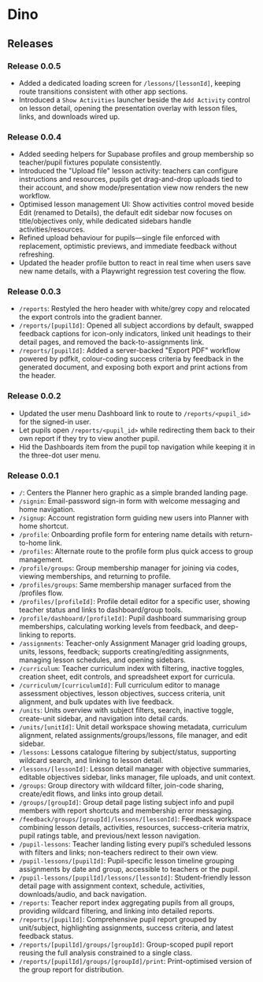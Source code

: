# Dino
## Releases 

### Release 0.0.5
- Added a dedicated loading screen for `/lessons/[lessonId]`, keeping route transitions consistent with other app sections.
- Introduced a `Show Activities` launcher beside the `Add Activity` control on lesson detail, opening the presentation overlay with lesson files, links, and downloads wired up.

### Release 0.0.4
- Added seeding helpers for Supabase profiles and group membership so teacher/pupil fixtures populate consistently.
- Introduced the "Upload file" lesson activity: teachers can configure instructions and resources, pupils get drag-and-drop uploads tied to their account, and show mode/presentation view now renders the new workflow.
- Optimised lesson management UI: Show activities control moved beside Edit (renamed to Details), the default edit sidebar now focuses on title/objectives only, while dedicated sidebars handle activities/resources.
- Refined upload behaviour for pupils—single file enforced with replacement, optimistic previews, and immediate feedback without refreshing.
- Updated the header profile button to react in real time when users save new name details, with a Playwright regression test covering the flow.

### Release 0.0.3
- `/reports`: Restyled the hero header with white/grey copy and relocated the export controls into the gradient banner.
- `/reports/[pupilId]`: Opened all subject accordions by default, swapped feedback captions for icon-only indicators, linked unit headings to their detail pages, and removed the back-to-assignments link.
- `/reports/[pupilId]`: Added a server-backed "Export PDF" workflow powered by pdfkit, colour-coding success criteria by feedback in the generated document, and exposing both export and print actions from the header.

### Release 0.0.2
- Updated the user menu Dashboard link to route to `/reports/<pupil_id>` for the signed-in user.
- Let pupils open `/reports/<pupil_id>` while redirecting them back to their own report if they try to view another pupil.
- Hid the Dashboards item from the pupil top navigation while keeping it in the three-dot user menu.

### Release 0.0.1
- `/`: Centers the Planner hero graphic as a simple branded landing page.
- `/signin`: Email-password sign-in form with welcome messaging and home navigation.
- `/signup`: Account registration form guiding new users into Planner with home shortcut.
- `/profile`: Onboarding profile form for entering name details with return-to-home link.
- `/profiles`: Alternate route to the profile form plus quick access to group management.
- `/profile/groups`: Group membership manager for joining via codes, viewing memberships, and returning to profile.
- `/profiles/groups`: Same membership manager surfaced from the /profiles flow.
- `/profiles/[profileId]`: Profile detail editor for a specific user, showing teacher status and links to dashboard/group tools.
- `/profile/dashboard/[profileId]`: Pupil dashboard summarising group memberships, calculating working levels from feedback, and deep-linking to reports.
- `/assignments`: Teacher-only Assignment Manager grid loading groups, units, lessons, feedback; supports creating/editing assignments, managing lesson schedules, and opening sidebars.
- `/curriculum`: Teacher curriculum index with filtering, inactive toggles, creation sheet, edit controls, and spreadsheet export for curricula.
- `/curriculum/[curriculumId]`: Full curriculum editor to manage assessment objectives, lesson objectives, success criteria, unit alignment, and bulk updates with live feedback.
- `/units`: Units overview with subject filters, search, inactive toggle, create-unit sidebar, and navigation into detail cards.
- `/units/[unitId]`: Unit detail workspace showing metadata, curriculum alignment, related assignments/groups/lessons, file manager, and edit sidebar.
- `/lessons`: Lessons catalogue filtering by subject/status, supporting wildcard search, and linking to lesson detail.
- `/lessons/[lessonId]`: Lesson detail manager with objective summaries, editable objectives sidebar, links manager, file uploads, and unit context.
- `/groups`: Group directory with wildcard filter, join-code sharing, create/edit flows, and links into group detail.
- `/groups/[groupId]`: Group detail page listing subject info and pupil members with report shortcuts and membership error messaging.
- `/feedback/groups/[groupId]/lessons/[lessonId]`: Feedback workspace combining lesson details, activities, resources, success-criteria matrix, pupil ratings table, and previous/next lesson navigation.
- `/pupil-lessons`: Teacher landing listing every pupil’s scheduled lessons with filters and links; non-teachers redirect to their own view.
- `/pupil-lessons/[pupilId]`: Pupil-specific lesson timeline grouping assignments by date and group, accessible to teachers or the pupil.
- `/pupil-lessons/[pupilId]/lessons/[lessonId]`: Student-friendly lesson detail page with assignment context, schedule, activities, downloads/audio, and back navigation.
- `/reports`: Teacher report index aggregating pupils from all groups, providing wildcard filtering, and linking into detailed reports.
- `/reports/[pupilId]`: Comprehensive pupil report grouped by unit/subject, highlighting assignments, success criteria, and latest feedback status.
- `/reports/[pupilId]/groups/[groupId]`: Group-scoped pupil report reusing the full analysis constrained to a single class.
- `/reports/[pupilId]/groups/[groupId]/print`: Print-optimised version of the group report for distribution.
